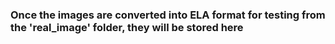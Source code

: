 ### Once the images are converted into ELA format for testing from the 'real_image' folder, they will be stored here
